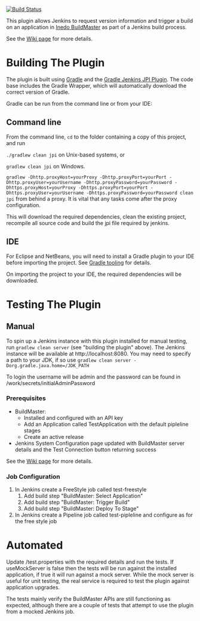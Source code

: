 [![Build Status](https://jenkins.ci.cloudbees.com/job/plugins/job/inedo-buildmaster-plugin/badge/icon)](https://jenkins.ci.cloudbees.com/job/plugins/job/inedo-buildmaster-plugin/)

This plugin allows Jenkins to request version information and trigger a build on an application in [Inedo BuildMaster](http://inedo.com/buildmaster) as part of a Jenkins build process.

See the [Wiki page](http://wiki.jenkins-ci.org/display/JENKINS/Inedo+BuildMaster+Plugin) for more details.

# Building The Plugin

The plugin is built using <a href="http://www.gradle.org/">Gradle</a> and the <a href="https://wiki.jenkins-ci.org/display/JENKINS/Gradle+JPI+Plugin">Gradle Jenkins JPI Plugin</a>.  The code base includes the Gradle Wrapper, which will automatically download the correct version of Gradle. 

Gradle can be run from the command line or from your IDE:

## Command line

From the command line, `cd` to the folder containing a copy of this project, and run 

  `./gradlew clean jpi` on Unix-based systems, or 
  
  `gradlew clean jpi` on Windows.
  
  `gradlew -Dhttp.proxyHost=yourProxy -Dhttp.proxyPort=yourPort -Dhttp.proxyUser=yourUsername -Dhttp.proxyPassword=yourPassword -Dhttps.proxyHost=yourProxy -Dhttps.proxyPort=yourPort -Dhttps.proxyUser=yourUsername -Dhttps.proxyPassword=yourPassword clean jpi` from behind a proxy. It is vital that any tasks come after the proxy configuration. 

This will download the required dependencies, clean the existing project, recompile all source code and build the jpi file required by jenkins.
 

## IDE

For Eclipse and NetBeans, you will need to install a Gradle plugin to your IDE before importing the project. See [Gradle tooling](https://www.gradle.org/tooling) for details.

On importing the project to your IDE, the required dependencies will be downloaded.


# Testing The Plugin

## Manual

To spin up a Jenkins instance with this plugin installed for manual testing, run `gradlew clean server` (see "building the plugin" above). The Jenkins instance will be available at http://localhost:8080.  You may need to specify a path to your JDK, if so use `gradlew clean server -Dorg.gradle.java.home=/JDK_PATH`

To login the username will be admin and the password can be found in <project root>/work/secrets/initialAdminPassword

### Prerequisites
* BuildMaster:
    * Installed and configured with an API key
    * Add an Application called TestApplication with the default pipleline stages
    * Create an active release
* Jenkins System Configuration page updated with BuildMaster server details and the Test Connection button returning success

See the [Wiki page](http://wiki.jenkins-ci.org/display/JENKINS/Inedo+BuildMaster+Plugin) for more details.

### Job Configuration

1. In Jenkins create a FreeStyle job called test-freestyle
    1.	Add build step "BuildMaster: Select Application"
    1.	Add build step "BuildMaster: Trigger Build"
    1.	Add build step "BuildMaster: Deploy To Stage"
1. In Jenkins create a Pipeline job called test-pipleline and configure as for the free style job


# Automated

Update <project root>/test.properties with the required details and run the tests.  If useMockServer is false then the tests will be run against the installed application, if true it will run against a mock server.  While the mock server is useful for unit testing, the real service is required to test the plugin against application upgrades.

The tests mainly verify the BuildMaster APIs are still functioning as expected, although there are a couple of tests that attempt to use the plugin from a mocked Jenkins job.  
